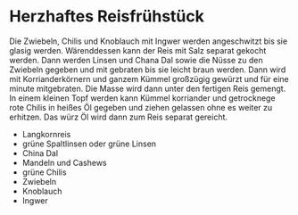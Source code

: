 # Herzhaftes Reisfrühstück

Die Zwiebeln, Chilis und Knoblauch mit Ingwer werden angeschwitzt bis sie glasig werden. Wärenddessen kann der Reis mit Salz separat gekocht werden. Dann werden Linsen und Chana Dal sowie die Nüsse zu den Zwiebeln gegeben und mit gebraten bis sie leicht braun werden. Dann wird mit Korrianderkörnern und ganzem Kümmel großzügig gewürzt und für eine minute mitgebraten. Die Masse wird dann unter den fertigen Reis gemengt. In einem kleinen Topf werden kann Kümmel korriander und getrocknege rote Chilis in heißes Öl gegeben und ziehen gelassen ohne es weiter zu erhitzen. Das würz Öl wird dann zum Reis separat gereicht.

- Langkornreis
- grüne Spaltlinsen oder grüne Linsen
- China Dal
- Mandeln und Cashews
- grüne Chilis
- Zwiebeln
- Knoblauch
- Ingwer


